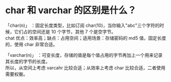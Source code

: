 # char 和 varchar 的区别是什么？

「char(n)」 ：固定长度类型，比如订阅 char(10)，当你输入"abc"三个字符的时候，它们占的空间还是 10 个字节，其他 7 个是空字节。  
chat 优点：效率高；缺点：占用空间；适用场景：存储密码的 md5 值，固定长度的，使用 char 非常合适。

「varchar(n)」 ：可变长度，存储的值是每个值占用的字节再加上一个用来记录其长度的字节的长度。  
所以，从空间上考虑 varcahr 比较合适；从效率上考虑 char 比较合适，二者使用需要权衡。  

‍
